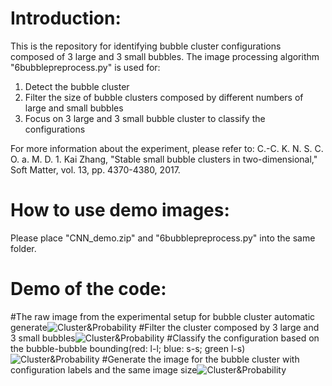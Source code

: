 # Introduction:
This is the repository for identifying bubble cluster configurations composed of 3 large and 3 small bubbles. The image processing algorithm "6bubblepreprocess.py" is  used for: 
1. Detect the bubble cluster 
2. Filter the size of bubble clusters composed by different numbers of large and small bubbles
3. Focus on 3 large and 3 small bubble cluster to classify the configurations

For more information about the experiment, please refer to: 
C.-C. K. N. S. C. O. a. M. D. 1. Kai Zhang, "Stable small bubble clusters in two-dimensional," Soft Matter, vol. 13, pp. 4370-4380, 2017. 

# How to use demo images:
Please place "CNN_demo.zip" and "6bubblepreprocess.py" into the same folder. 

# Demo of the code:
#The raw image from the experimental setup for bubble cluster automatic generate![Cluster&Probability](https://raw.githubusercontent.com/chinchangkuo/ImageProcessing-bubble_cluster_n3l3s/master/Figure_0.png)
#Filter the cluster composed by 3 large and 3 small bubbles![Cluster&Probability](https://raw.githubusercontent.com/chinchangkuo/ImageProcessing-bubble_cluster_n3l3s/master/Figure_1.png)
#Classify the configuration based on the bubble-bubble bounding(red: l-l; blue: s-s; green l-s)![Cluster&Probability](https://raw.githubusercontent.com/chinchangkuo/ImageProcessing-bubble_cluster_n3l3s/master/Figure_3.png)
#Generate the image for the bubble cluster with configuration labels and the same image size![Cluster&Probability](https://raw.githubusercontent.com/chinchangkuo/ImageProcessing-bubble_cluster_n3l3s/master/Figure_4.png)


